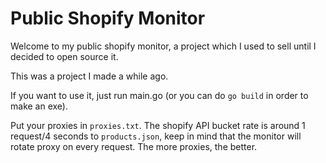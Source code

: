 # Public Shopify Monitor

Welcome to my public shopify monitor, a project which I used to sell until I decided to open source it.

This was a project I made a while ago.

If you want to use it, just run main.go (or you can do `go build` in order to make an exe).

Put your proxies in `proxies.txt`. The shopify API bucket rate is around 1 request/4 seconds to `products.json`, keep in mind that the monitor will rotate proxy on every request. The more proxies, the better.
